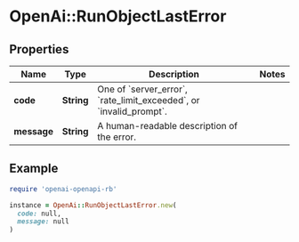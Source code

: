 # OpenAi::RunObjectLastError

## Properties

| Name | Type | Description | Notes |
| ---- | ---- | ----------- | ----- |
| **code** | **String** | One of &#x60;server_error&#x60;, &#x60;rate_limit_exceeded&#x60;, or &#x60;invalid_prompt&#x60;. |  |
| **message** | **String** | A human-readable description of the error. |  |

## Example

```ruby
require 'openai-openapi-rb'

instance = OpenAi::RunObjectLastError.new(
  code: null,
  message: null
)
```

